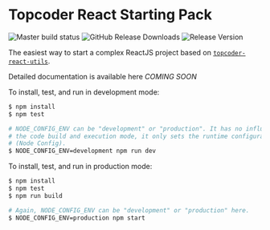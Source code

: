# Topcoder React Starting Pack
![Master build status](https://img.shields.io/circleci/project/github/topcoder-platform/topcoder-react-starter/master.svg)
![GitHub Release Downloads](https://img.shields.io/github/downloads/topcoder-platform/topcoder-react-starter/total.svg)
![Release Version](https://img.shields.io/github/tag/topcoder-platform/topcoder-react-starter.svg)

The easiest way to start a complex ReactJS project based on
[`topcoder-react-utils`](https://www.npmjs.com/package/topcoder-react-utils).

Detailed documentation is available here *COMING SOON*

To install, test, and run in development mode:
```bash
$ npm install
$ npm test

# NODE_CONFIG_ENV can be "development" or "production". It has no influence on
# the code build and execution mode, it only sets the runtime configuration
# (Node Config).
$ NODE_CONFIG_ENV=development npm run dev
```

To install, test, and run in production mode:
```bash
$ npm install
$ npm test
$ npm run build

# Again, NODE_CONFIG_ENV can be "development" or "production" here.
$ NODE_CONFIG_ENV=production npm start
```
